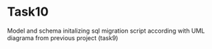 # Task10

Model and schema initalizing sql migration script according with UML diagrama from previous project (task9)